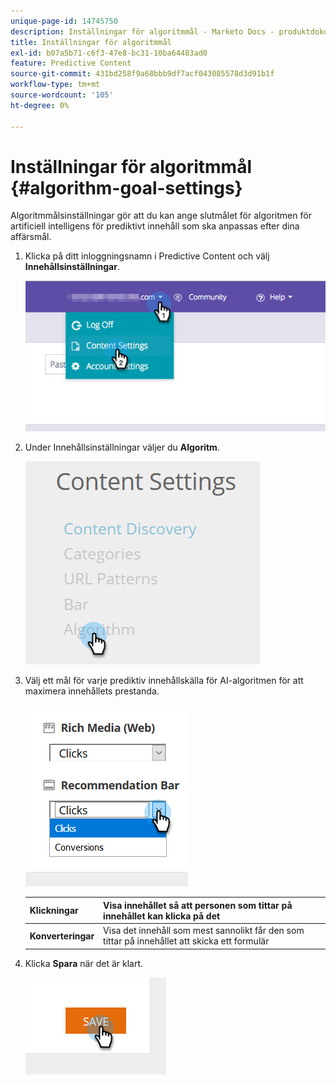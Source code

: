 ```yaml
---
unique-page-id: 14745750
description: Inställningar för algoritmmål - Marketo Docs - produktdokumentation
title: Inställningar för algoritmmål
exl-id: b07a5b71-c6f3-47e8-bc31-10ba64483ad0
feature: Predictive Content
source-git-commit: 431bd258f9a68bbb9df7acf043085578d3d91b1f
workflow-type: tm+mt
source-wordcount: '105'
ht-degree: 0%

---
```


# Inställningar för algoritmmål {#algorithm-goal-settings}

Algoritmmålsinställningar gör att du kan ange slutmålet för algoritmen för artificiell intelligens för prediktivt innehåll som ska anpassas efter dina affärsmål.

1. Klicka på ditt inloggningsnamn i Predictive Content och välj **Innehållsinställningar**.

   ![](assets/1.png)

1. Under Innehållsinställningar väljer du **Algoritm**.

   ![](assets/two-1.png)

1. Välj ett mål för varje prediktiv innehållskälla för AI-algoritmen för att maximera innehållets prestanda.

   ![](assets/three-new.png)

   | **Klickningar** | Visa innehållet så att personen som tittar på innehållet kan klicka på det |
   |---|---|
   | **Konverteringar** | Visa det innehåll som mest sannolikt får den som tittar på innehållet att skicka ett formulär |

1. Klicka **Spara** när det är klart.

   ![](assets/four.png)
